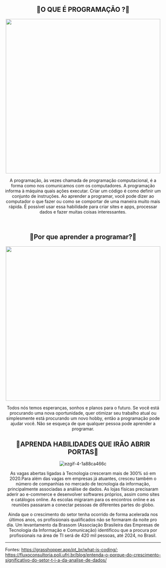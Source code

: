 <div align="center">

## 🏁O QUE É PROGRAMAÇÃO ?🏁

<div align="center">

<img src="https://user-images.githubusercontent.com/108246778/177462384-e199b596-c2ad-46aa-9cff-c0091c1b1dfb.jpg" width="500">

A programação, às vezes chamada de programação computacional, é a forma como nos comunicamos com os computadores. A programação informa à máquina quais ações executar. Criar um código é como definir um conjunto de instruções. Ao aprender a programar, você pode dizer ao computador o que fazer ou como se comportar de uma maneira muito mais rápida. É possível usar essa habilidade para criar sites e apps, processar dados e fazer muitas coisas interessantes.

<br>
<div align="center">

## 🏁Por que aprender a programar?🏁

<img src="https://www.brasilcode.com.br/wp-content/uploads/2020/07/Existe-um-Tempo-Certo-Para-Aprender-a-Programar-1024x427.png" width="500">

Todos nós temos esperanças, sonhos e planos para o futuro. Se você está procurando uma nova oportunidade, quer otimizar seu trabalho atual ou simplesmente está procurando um novo hobby, então a programação pode ajudar você. Não se esqueça de que qualquer pessoa pode aprender a programar.

<div align="center">
 
## 🏁APRENDA HABILIDADES QUE IRÃO ABRIR PORTAS🏁 
 
 ![ezgif-4-1a88ca466c](https://user-images.githubusercontent.com/108246778/177472093-948bfbd2-c4dd-40c8-9a4a-225a7c79fade.gif)

As vagas abertas ligadas à Tecnologia cresceram mais de 300% só em 2020.Para além das vagas em empresas já atuantes, cresceu também o número de companhias no mercado de tecnologia da informação, principalmente associadas a análise de dados. As lojas físicas precisaram aderir ao e-commerce e desenvolver softwares próprios, assim como sites e catálogos online. As escolas migraram para os encontros online e as reuniões passaram a conectar pessoas de diferentes partes do globo. 

 
Ainda que o crescimento do setor tenha ocorrido de forma acelerada nos últimos anos, os profissionais qualificados não se formaram da noite pro dia. Um levantamento da Brassom (Associação Brasileira das Empresas de Tecnologia da Informação e Comunicação) identificou que a procura por profissionais na área de TI será de 420 mil pessoas, até 2024, no Brasil.
 
 
 ***
 <div align="left">
  
 Fontes: <https://grasshopper.app/pt_br/what-is-coding/>; <https://fluxoconsultoria.poli.ufrj.br/blog/entenda-o-porque-do-crescimento-significativo-do-setor-t-i-a-da-analise-de-dados/>
 




